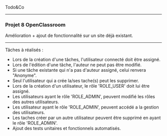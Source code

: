 Todo&Co

-------

<h3>Projet 8 OpenClassroom</h3>

Amélioration + ajout de fonctionnalité sur un site déjà existant.

-------------------------------------------------------------------------------

Tâches à réalisés :

- Lors de la création d'une tâches, l'utilisateur connecté doit être assigné.
- Lors de l'édition d'une tâche, l'auteur ne peut pas être modifié.
- Si une tâche existante qui n'a pas d'auteur assigné, celui renvera "Anonyme".
- Seul l'utilisateur qui a crée la/ses tache(s) peut les supprimer. 
- Lors de la création d'un utilisateur, le rôle 'ROLE_USER' doit lui être assigné.
- Les utilisateurs ayant le rôle 'ROLE_ADMIN', peuvent modifié les rôles des autres utilisateurs.
- Les utilisateur ayant le rôle 'ROLE_ADMIN', peuvent accédé a la gestion des utilisateurs.
- Les taches créer par un autre utilisateur peuvent être supprimé en ayant le rôle 'ROLE_ADMIN'.
- Ajout des tests unitaires et fonctionnels automatisés.